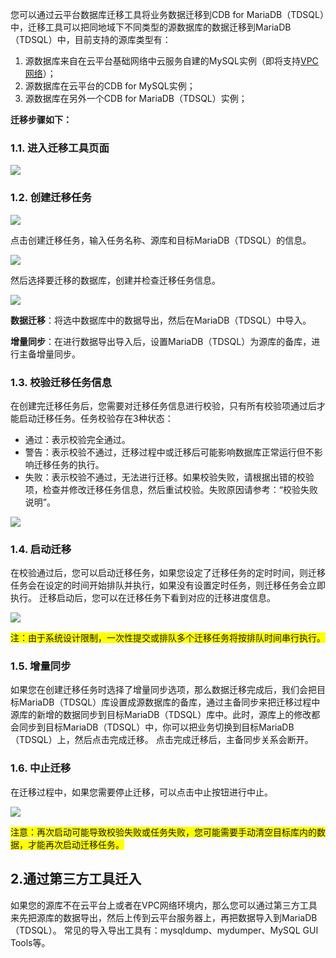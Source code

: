 您可以通过云平台数据库迁移工具将业务数据迁移到CDB for MariaDB（TDSQL）中，迁移工具可以把同地域下不同类型的源数据库的数据迁移到MariaDB（TDSQL）中，目前支持的源库类型有：
1. 源数据库来自在云平台基础网络中云服务自建的MySQL实例（即将支持[VPC网络](/doc/product/215/%E4%BA%A7%E5%93%81%E6%A6%82%E8%BF%B0)）；
2. 源数据库在云平台的CDB for MySQL实例；
3. 源数据库在另外一个CDB for MariaDB（TDSQL）实例；

**迁移步骤如下：**
### 1.1. 进入迁移工具页面
![](http://imgcache.tcecqpoc.fsphere.cn/image/mccdn.qcloud.com/img56835f031e53b.png)

### 1.2. 创建迁移任务
![](http://imgcache.tcecqpoc.fsphere.cn/image/mccdn.qcloud.com/img56835f3f5fe77.png)

点击创建迁移任务，输入任务名称、源库和目标MariaDB（TDSQL）的信息。

![](http://imgcache.tcecqpoc.fsphere.cn/image/mccdn.qcloud.com/img56835f611f583.png)

然后选择要迁移的数据库，创建并检查迁移任务信息。

![](http://imgcache.tcecqpoc.fsphere.cn/image/mccdn.qcloud.com/img56835f91aec32.png)

**数据迁移**：将选中数据库中的数据导出，然后在MariaDB（TDSQL）中导入。

**增量同步**：在进行数据导出导入后，设置MariaDB（TDSQL）为源库的备库，进行主备增量同步。

### 1.3. 校验迁移任务信息
在创建完迁移任务后，您需要对迁移任务信息进行校验，只有所有校验项通过后才能启动迁移任务。任务校验存在3种状态：<br>
- 通过：表示校验完全通过。 <br>
- 警告：表示校验不通过，迁移过程中或迁移后可能影响数据库正常运行但不影响迁移任务的执行。<br>
- 失败：表示校验不通过，无法进行迁移。如果校验失败，请根据出错的校验项，检查并修改迁移任务信息，然后重试校验。失败原因请参考：“校验失败说明”。

![](http://imgcache.tcecqpoc.fsphere.cn/image/mccdn.qcloud.com/img56837a4d5ead6.png)

### 1.4. 启动迁移
在校验通过后，您可以启动迁移任务，如果您设定了迁移任务的定时时间，则迁移任务会在设定的时间开始排队并执行，如果没有设置定时任务，则迁移任务会立即执行。
迁移启动后，您可以在迁移任务下看到对应的迁移进度信息。

![](http://imgcache.tcecqpoc.fsphere.cn/image/mccdn.qcloud.com/img56837a6d2a476.png)

<span style="background-color:#FFFF00">注：由于系统设计限制，一次性提交或排队多个迁移任务将按排队时间串行执行。</span>

### 1.5. 增量同步
如果您在创建迁移任务时选择了增量同步选项，那么数据迁移完成后，我们会把目标MariaDB（TDSQL）库设置成源数据库的备库，通过主备同步来把迁移过程中源库的新增的数据同步到目标MariaDB（TDSQL）库中。此时，源库上的修改都会同步到目标MariaDB（TDSQL）中，你可以把业务切换到目标MariaDB（TDSQL）上，然后点击完成迁移。
点击完成迁移后，主备同步关系会断开。

### 1.6. 中止迁移
在迁移过程中，如果您需要停止迁移，可以点击中止按钮进行中止。

![](http://imgcache.tcecqpoc.fsphere.cn/image/mccdn.qcloud.com/img56837a93c69e0.png)

<span style="background-color:#FFFF00">注意：再次启动可能导致校验失败或任务失败，您可能需要手动清空目标库内的数据，才能再次启动迁移任务。</span>

## 2.通过第三方工具迁入
如果您的源库不在云平台上或者在VPC网络环境内，那么您可以通过第三方工具来先把源库的数据导出，然后上传到云平台服务器上，再把数据导入到MariaDB（TDSQL）。
常见的导入导出工具有：mysqldump、mydumper、MySQL GUI Tools等。
